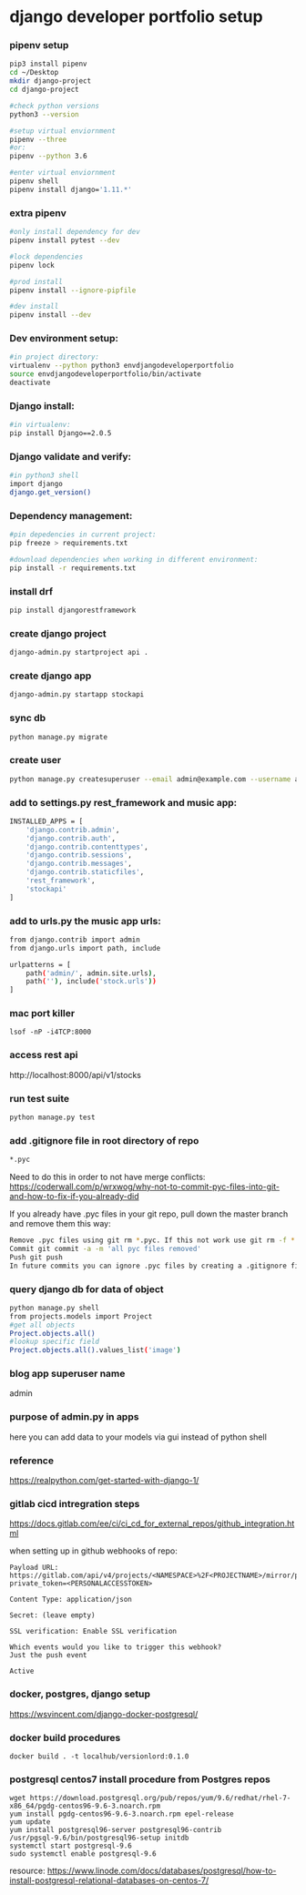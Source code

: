 # django developer portfolio setup

### pipenv setup
```bash
pip3 install pipenv
cd ~/Desktop
mkdir django-project
cd django-project

#check python versions
python3 --version

#setup virtual enviornment
pipenv --three
#or:
pipenv --python 3.6

#enter virtual enviornment
pipenv shell
pipenv install django='1.11.*'
```

### extra pipenv
```bash
#only install dependency for dev
pipenv install pytest --dev

#lock dependencies
pipenv lock

#prod install
pipenv install --ignore-pipfile

#dev install
pipenv install --dev
```

### Dev environment setup:
```bash
#in project directory:
virtualenv --python python3 envdjangodeveloperportfolio
source envdjangodeveloperportfolio/bin/activate
deactivate
```

### Django install:
```bash
#in virtualenv:
pip install Django==2.0.5
```

### Django validate and verify:
```bash
#in python3 shell
import django
django.get_version()
```

### Dependency management:
```bash
#pin depedencies in current project:
pip freeze > requirements.txt

#download dependencies when working in different environment:
pip install -r requirements.txt
```

### install drf
```bash
pip install djangorestframework
```

### create django project
```bash
django-admin.py startproject api .
```

### create django app
```bash
django-admin.py startapp stockapi
```

### sync db
```bash
python manage.py migrate
```

### create user
```bash
python manage.py createsuperuser --email admin@example.com --username admin
```

### add to settings.py rest_framework and music app:
```bash
INSTALLED_APPS = [
    'django.contrib.admin',
    'django.contrib.auth',
    'django.contrib.contenttypes',
    'django.contrib.sessions',
    'django.contrib.messages',
    'django.contrib.staticfiles',
    'rest_framework',
    'stockapi'
]
```

### add to urls.py the music app urls:
```bash
from django.contrib import admin
from django.urls import path, include

urlpatterns = [
    path('admin/', admin.site.urls),
    path(''), include('stock.urls'))
]
```

### mac port killer
```
lsof -nP -i4TCP:8000
```

### access rest api
http://localhost:8000/api/v1/stocks

### run test suite
```bash
python manage.py test
```

### add .gitignore file in root directory of repo
```bash
*.pyc
```
Need to do this in order to not have merge conflicts:
https://coderwall.com/p/wrxwog/why-not-to-commit-pyc-files-into-git-and-how-to-fix-if-you-already-did

If you already have .pyc files in your git repo, pull down the master branch and remove them this way:
```bash
Remove .pyc files using git rm *.pyc. If this not work use git rm -f *.pyc
Commit git commit -a -m 'all pyc files removed'
Push git push
In future commits you can ignore .pyc files by creating a .gitignore file
```

### query django db for data of object
```bash
python manage.py shell
from projects.models import Project
#get all objects
Project.objects.all()
#lookup specific field
Project.objects.all().values_list('image')
```

### blog app superuser name
admin

### purpose of admin.py in apps
here you can add data to your models via gui instead of python shell

### reference
https://realpython.com/get-started-with-django-1/

### gitlab cicd intregration steps
https://docs.gitlab.com/ee/ci/ci_cd_for_external_repos/github_integration.html

when setting up in github webhooks of repo:
```
Payload URL:
https://gitlab.com/api/v4/projects/<NAMESPACE>%2F<PROJECTNAME>/mirror/pull?private_token=<PERSONALACCESSTOKEN>

Content Type: application/json

Secret: (leave empty)

SSL verification: Enable SSL verification

Which events would you like to trigger this webhook?
Just the push event

Active
```



### docker, postgres, django setup
https://wsvincent.com/django-docker-postgresql/

### docker build procedures
```
docker build . -t localhub/versionlord:0.1.0
```

### postgresql centos7 install procedure from Postgres repos
```
wget https://download.postgresql.org/pub/repos/yum/9.6/redhat/rhel-7-x86_64/pgdg-centos96-9.6-3.noarch.rpm
yum install pgdg-centos96-9.6-3.noarch.rpm epel-release
yum update
yum install postgresql96-server postgresql96-contrib
/usr/pgsql-9.6/bin/postgresql96-setup initdb
systemctl start postgresql-9.6
sudo systemctl enable postgresql-9.6
```
resource: https://www.linode.com/docs/databases/postgresql/how-to-install-postgresql-relational-databases-on-centos-7/

